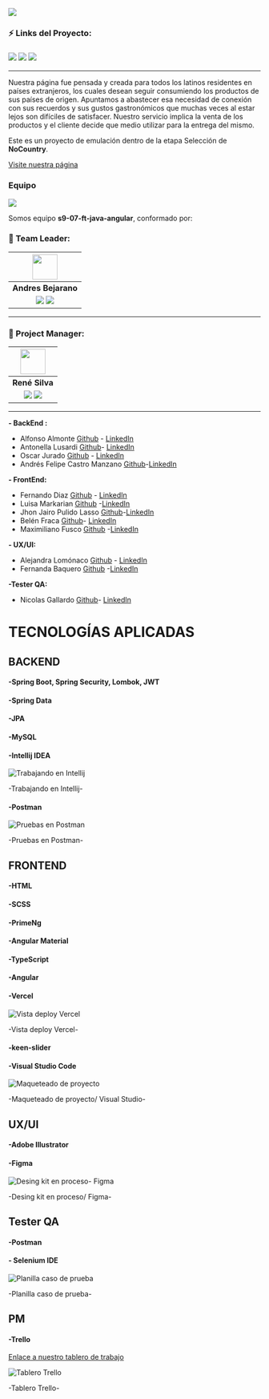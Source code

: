 
![](https://i.ibb.co/hgpGS7G/Frame-64.png )
### ⚡ Links del Proyecto:

<h3><a href="https://www.figma.com/file/aYon5R5ryIkeNFeOVFIrqM/No-country---Wireframes?type=design&node-id=0-1&t=xnb1TCtnGFhKKKwX-0"> <img src="https://img.shields.io/badge/Figma-%23F24E1E.svg?style=for-the-badge&logo=Figma&logoColor=white"/></a> <a href="https://delatinos.vercel.app/"> <img src="https://img.shields.io/badge/Vercel-white?style=for-the-badge&logo=Vercel&logoColor=black"/></a> <a href="c11-15-ft-javaangular-production.up.railway.app"> <img src="https://img.shields.io/badge/Railway-ffffff?style=for-the-badge&logo=Railway&logoColor=000000"/></a></h3>
<hr/>

Nuestra página fue pensada y creada para todos los latinos residentes en países extranjeros, los cuales desean seguir consumiendo los productos de sus países de origen. Apuntamos a abastecer esa necesidad de conexión con sus recuerdos y sus gustos gastronómicos que muchas veces al estar lejos son difíciles de satisfacer. Nuestro servicio implica la venta de los productos y el cliente decide que medio utilizar para la entrega del mismo.

Este es un proyecto de emulación dentro de la etapa Selección de **NoCountry**.

[Visite nuestra página](https://s9-07-ft-java-angular-git-front-develop-nocountry-c11-16.vercel.app/)

### Equipo
![](https://i.ibb.co/SvVs8Gn/sprint-2.png)

Somos equipo **s9-07-ft-java-angular**, conformado por: 

### 🎨 Team Leader:

| <img src="https://media.licdn.com/dms/image/D4D35AQE1Gq9YxoLmUA/profile-framedphoto-shrink_800_800/0/1684283093925?e=1690473600&v=beta&t=lIzewkCdcWKW23EQx9FxET1bKN3-nopOF--arLPG6jA" width=50>|
|:-:|
| **Andres Bejarano**|
| <a href=""><img src="https://img.shields.io/badge/Behance-1769ff?style=for-the-badge&logo=behance&logoColor=white"/></a> <a href="https://www.linkedin.com/in/andres-bejarano-6765aa241/"><img src="https://img.shields.io/badge/linkedin%20-%230077B5.svg?&style=for-the-badge&logo=linkedin&logoColor=white"/></a> |

<hr/>

### 🎨 Project Manager:

| <img src="https://media.licdn.com/dms/image/D4D03AQE-MveDIX_D2A/profile-displayphoto-shrink_800_800/0/1629312145810?e=1695254400&v=beta&t=N4A8UcAy11a1MxuNLj-b9hBP7ieG_HzKYDf6kaPCj0Q" width=50>|
|:-:|
| **René Silva**|
| <a href="https://github.com/rene3255"><img src="https://img.shields.io/badge/github-%23121011.svg?&style=for-the-badge&logo=github&logoColor=white"/></a> <a href="https://www.linkedin.com/in/vmc555/"><img src="https://img.shields.io/badge/linkedin%20-%230077B5.svg?&style=for-the-badge&logo=linkedin&logoColor=white"/></a> |

<hr/>

**- BackEnd :**

- Alfonso Almonte [Github](https://github.com/j3v1t0) - [LinkedIn](https://www.linkedin.com/in/alfonso-almonte-a7640485/)
- Antonella Lusardi [Github](https://github.com/AntoCLus)- [LinkedIn](https://www.linkedin.com/in/antonella-lusardi-45622a20/)
- Oscar Jurado [Github](https://github.com/osdan97) - [LinkedIn](https://www.linkedin.com/in/oscar-jurado-9789it/)
- Andrés Felipe Castro Manzano [Github](https://github.com/Nirsch95)-[LinkedIn](https://www.linkedin.com/in/andresfcastrom/)
  
**- FrontEnd:**
  
- Fernando Diaz [Github](https://github.com/Metaldev-06) - [LinkedIn](https://www.linkedin.com/in/fernandodiaz62/)
- Luisa Markarian [Github](https://github.com/LuMarka) -[LinkedIn](https://www.linkedin.com/in/luisa-markarian-itdeveloper/)
- Jhon Jairo Pulido Lasso [Github](https://github.com/jhonpulido1990)-[LinkedIn](https://www.linkedin.com/in/jhon-j-pulido/)
- Belén Fraca [Github](https://github.com/BelenFrak)- [LinkedIn](https://www.linkedin.com/in/belen-fraca-287272248/)
- Maximiliano Fusco [Github](https://github.com/MaxiFusco)  -[LinkedIn](https://www.linkedin.com/in/maximiliano-adrian-fusco-5bb3a8226/)
  
**- UX/UI:**

- Alejandra Lomónaco [Github](https://github.com/aleelomonaco) - [LinkedIn](https://www.linkedin.com/in/alejandraelomonaco/)
- Fernanda Baquero [Github](https://github.com/resc3255) -[LinkedIn](https://www.linkedin.com/in/fernanda-baquero-garrido/)
  
**-Tester QA:**
  
- Nicolas Gallardo [Github](https://github.com/NaikoG)- [LinkedIn](https://www.linkedin.com/in/nicolas-gallardo-qa-engineer-8076321a9/)

# TECNOLOGÍAS APLICADAS


## BACKEND

#### -Spring Boot, Spring Security, Lombok, JWT

#### -Spring Data

#### -JPA

#### -MySQL

#### -Intellij IDEA

![Trabajando en Intellij](https://i.ibb.co/V95thKY/608f9226-2265-45ee-ab93-2c7634d40348.jpg)

-Trabajando en Intellij-

#### -Postman

![Pruebas en Postman](https://i.ibb.co/VDrvJV0/7c2ee7aa-f8b3-494f-83b9-1cefbae3ec85.jpg)

-Pruebas en Postman-

## FRONTEND

#### -HTML

#### -SCSS 

#### -PrimeNg 

#### -Angular Material 

#### -TypeScript 

#### -Angular 

#### -Vercel 

![Vista deploy Vercel](https://i.ibb.co/0BMGCtZ/vista-vercel.png)

-Vista deploy Vercel-

#### -keen-slider 

#### -Visual Studio Code 

![Maqueteado de proyecto](https://i.ibb.co/xJ0cNZ9/ecommerce-routing-module-ts-s9-07-ft-java-angular-Visual-Studio-Code-18-07-2023-1-27-00.png)

-Maqueteado de proyecto/ Visual Studio-

## UX/UI

#### -Adobe Illustrator

#### -Figma

![Desing kit en proceso- Figma](https://i.ibb.co/q1M1tTs/image.png)

-Desing kit en proceso/ Figma-



## Tester QA

#### -Postman

#### - Selenium IDE

![Planilla caso de prueba](https://i.ibb.co/3hMLxsp/c7627ab0-f1eb-465a-82c5-d04730b6aab6.jpg)

-Planilla caso de prueba-



## PM

#### -Trello

[Enlace a nuestro tablero de trabajo](https://trello.com/b/i76slPtb/s907ftjavaangular)

![Tablero Trello](https://i.ibb.co/fx1xqn0/tablero-trello.png)

-Tablero Trello-




